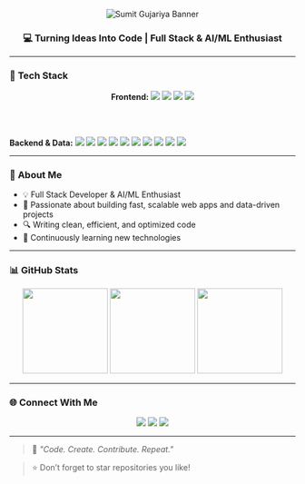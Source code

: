 <!-- 💫 Static Gradient Banner -->
<p align="center">
  <img src="https://via.placeholder.com/900x150/00BFFF/000000?text=Hey+there!+I'm+Sumit+Gujariya+-+Full+Stack+Developer" alt="Sumit Gujariya Banner"/>
</p>

<h3 align="center">💻 Turning Ideas Into Code | Full Stack & AI/ML Enthusiast</h3>

---

### 🧰 **Tech Stack**  

<p align="center">
  <!-- Frontend -->
  <b>Frontend:</b>
  <img src="https://img.shields.io/badge/HTML5-E34F26?style=for-the-badge&logo=html5&logoColor=white" />
  <img src="https://img.shields.io/badge/CSS3-1572B6?style=for-the-badge&logo=css3&logoColor=white" />
  <img src="https://img.shields.io/badge/JavaScript-F7DF1E?style=for-the-badge&logo=javascript&logoColor=black" />
  <img src="https://img.shields.io/badge/React-61DAFB?style=for-the-badge&logo=react&logoColor=black" />

  <br><br>
  <!-- Backend -->
  <b>Backend & Data:</b>
  <img src="https://img.shields.io/badge/Python-3776AB?style=for-the-badge&logo=python&logoColor=white" />
  <img src="https://img.shields.io/badge/FastAPI-009688?style=for-the-badge&logo=fastapi&logoColor=white" />
  <img src="https://img.shields.io/badge/NumPy-013243?style=for-the-badge&logo=NumPy&logoColor=white" />
  <img src="https://img.shields.io/badge/Pandas-150458?style=for-the-badge&logo=pandas&logoColor=white" />
  <img src="https://img.shields.io/badge/Matplotlib-D87A0F?style=for-the-badge&logo=matplotlib&logoColor=white" />
  <img src="https://img.shields.io/badge/Scikit--learn-F7931E?style=for-the-badge&logo=scikitlearn&logoColor=white" />
  <img src="https://img.shields.io/badge/TensorFlow-FF6F00?style=for-the-badge&logo=tensorflow&logoColor=white" />
  <img src="https://img.shields.io/badge/MySQL-4479A1?style=for-the-badge&logo=mysql&logoColor=white" />
  <img src="https://img.shields.io/badge/Git-F05032?style=for-the-badge&logo=git&logoColor=white" />
  <img src="https://img.shields.io/badge/GitHub-181717?style=for-the-badge&logo=github&logoColor=white" />
</p>

---

### 🌟 **About Me**  
- 💡 Full Stack Developer & AI/ML Enthusiast  
- 🚀 Passionate about building fast, scalable web apps and data-driven projects  
- 🔍 Writing clean, efficient, and optimized code  
- 🎯 Continuously learning new technologies  

---

### 📊 **GitHub Stats**  

<p align="center">
  <!-- GitHub Stats -->
  <img src="https://github-readme-stats.vercel.app/api?username=SumitGujariya&show_icons=true&theme=redical" height="150"/>
  <!-- Top Languages -->
  <img src="https://github-readme-stats.vercel.app/api/top-langs/?username=SumitGujariya&layout=compact&theme=readical" height="150"/>
  <!-- Streak -->
  <img src="https://github-readme-streak-stats.herokuapp.com/?user=SumitGujariya&theme=redical" height="150"/>
</p>

---

### 🌐 **Connect With Me**  

<p align="center">
  <a href="https://github.com/SumitGujariya"><img src="https://img.shields.io/badge/GitHub-181717?style=for-the-badge&logo=github&logoColor=white" /></a>
  <a href="[YOUR_LINKEDIN_LINK](https://www.linkedin.com/in/sumit-gujariya-12858325a?utm_source=share&utm_campaign=share_via&utm_content=profile&utm_medium=android_app)"><img src="https://img.shields.io/badge/LinkedIn-0077B5?style=for-the-badge&logo=linkedin&logoColor=white" /></a>
  <a href="mailto:gujariyasumit96@gmail.com"><img src="https://img.shields.io/badge/Email-D14836?style=for-the-badge&logo=gmail&logoColor=white" /></a>
</p>

---

> 💬 *"Code. Create. Contribute. Repeat."*

> ⭐ Don’t forget to star repositories you like!
